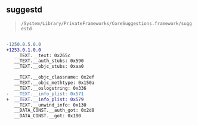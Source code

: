 ## suggestd

> `/System/Library/PrivateFrameworks/CoreSuggestions.framework/suggestd`

```diff

-1250.0.5.0.0
+1253.0.1.0.0
   __TEXT.__text: 0x265c
   __TEXT.__auth_stubs: 0x590
   __TEXT.__objc_stubs: 0xaa0

   __TEXT.__objc_classname: 0x2ef
   __TEXT.__objc_methtype: 0x150a
   __TEXT.__oslogstring: 0x336
-  __TEXT.__info_plist: 0x571
+  __TEXT.__info_plist: 0x579
   __TEXT.__unwind_info: 0x130
   __DATA_CONST.__auth_got: 0x2d8
   __DATA_CONST.__got: 0x190

```
